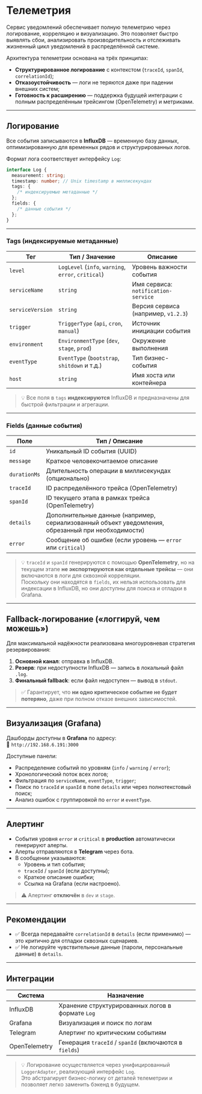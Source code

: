 # Телеметрия

Сервис уведомлений обеспечивает полную телеметрию через логирование, корреляцию и визуализацию. Это позволяет быстро выявлять сбои, анализировать производительность и отслеживать жизненный цикл уведомлений в распределённой системе.

Архитектура телеметрии основана на трёх принципах:

- **Структурированное логирование** с контекстом (`traceId`, `spanId`, `correlationId`);
- **Отказоустойчивость** — логи не теряются даже при падении внешних систем;
- **Готовность к расширению** — поддержка будущей интеграции с полным распределённым трейсингом (OpenTelemetry) и метриками.

---

## Логирование

Все события записываются в **InfluxDB** — временную базу данных, оптимизированную для временных рядов и структурированных логов.

Формат лога соответствует интерфейсу `Log`:

```ts
interface Log {
  measurement: string;
  timestamp: number; // Unix timestamp в миллисекундах
  tags: {
    /* индексируемые метаданные */
  };
  fields: {
    /* данные события */
  };
}
```

---

### Tags (индексируемые метаданные)

| Тег              | Тип / Значение                                      | Описание                            |
| ---------------- | --------------------------------------------------- | ----------------------------------- |
| `level`          | `LogLevel` (`info`, `warning`, `error`, `critical`) | Уровень важности события            |
| `serviceName`    | `string`                                            | Имя сервиса: `notification-service` |
| `serviceVersion` | `string`                                            | Версия сервиса (например, `v1.2.3`) |
| `trigger`        | `TriggerType` (`api`, `cron`, `manual`)             | Источник инициации события          |
| `environment`    | `EnvironmentType` (`dev`, `stage`, `prod`)          | Окружение выполнения                |
| `eventType`      | `EventType` (`bootstrap`, `shitdown` и т.д.)        | Тип бизнес-события                  |
| `host`           | `string`                                            | Имя хоста или контейнера            |

> 💡 Все поля в `tags` **индексируются** InfluxDB и предназначены для быстрой фильтрации и агрегации.

---

### Fields (данные события)

| Поле         | Тип / Описание                                                                                     |
| ------------ | -------------------------------------------------------------------------------------------------- |
| `id`         | Уникальный ID события (UUID)                                                                       |
| `message`    | Краткое человекочитаемое описание                                                                  |
| `durationMs` | Длительность операции в миллисекундах (опционально)                                                |
| `traceId`    | ID распределённого трейса (OpenTelemetry)                                                          |
| `spanId`     | ID текущего этапа в рамках трейса (OpenTelemetry)                                                  |
| `details`    | Дополнительные данные (например, сериализованный объект уведомления, обрезанный при необходимости) |
| `error`      | Сообщение об ошибке (если уровень — `error` или `critical`)                                        |

> 💡 `traceId` и `spanId` генерируются с помощью **OpenTelemetry**, но на текущем этапе **не экспортируются как отдельные трейсы** — они включаются в логи для сквозной корреляции.  
> Поскольку они находятся в `fields`, их нельзя использовать для индексации в InfluxDB, но они доступны для поиска и отладки в Grafana.

---

## Fallback-логирование («логгируй, чем можешь»)

Для максимальной надёжности реализована многоуровневая стратегия резервирования:

1. **Основной канал**: отправка в InfluxDB.
2. **Резерв**: при недоступности InfluxDB — запись в локальный файл `.log`.
3. **Финальный fallback**: если файл недоступен — вывод в `stdout`.

> ✅ Гарантирует, что **ни одно критическое событие не будет потеряно**, даже при полном отказе внешних зависимостей.

---

## Визуализация (Grafana)

Дашборды доступны в **Grafana** по адресу:  
🔗 `http://192.168.6.191:3000`

Доступные панели:

- Распределение событий по уровням (`info` / `warning` / `error`);
- Хронологический поток всех логов;
- Фильтрация по `serviceName`, `eventType`, `trigger`;
- Поиск по `traceId` и `spanId` в поле `details` или через полнотекстовый поиск;
- Анализ ошибок с группировкой по `error` и `eventType`.

---

## Алертинг

- События уровня `error` и `critical` в **production** автоматически генерируют алерты.
- Алерты отправляются в **Telegram** через бота.
- В сообщении указываются:
  - Уровень и тип события;
  - `traceId` / `spanId` (если доступны);
  - Краткое описание ошибки;
  - Ссылка на Grafana (если настроено).

> ⚠️ Алертинг **отключён** в `dev` и `stage`.

---

## Рекомендации

- ✅ Всегда передавайте `correlationId` в `details` (если применимо) — это критично для отладки сквозных сценариев.
- ✅ Не логируйте чувствительные данные (пароли, персональные данные) в `details`.

---

## Интеграции

| Система       | Назначение                                             |
| ------------- | ------------------------------------------------------ |
| InfluxDB      | Хранение структурированных логов в формате `Log`       |
| Grafana       | Визуализация и поиск по логам                          |
| Telegram      | Алертинг по критическим событиям                       |
| OpenTelemetry | Генерация `traceId` / `spanId` (включаются в `fields`) |

> 💡 Логирование осуществляется через унифицированный `LoggerAdapter`, реализующий интерфейс `Log`.  
> Это абстрагирует бизнес-логику от деталей телеметрии и позволяет легко заменить бэкенд в будущем.
